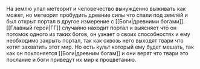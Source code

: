 На землю упал метеорит и человечество вынужденно выживать как может, но метеорит пробудить древние силы что спали под землёй и был открыт портал в другое измерение с [[Боги|древними богами]]. 
[[Главный герой|ГГ]] случайно находит портал и выясняет что он потомок одного из таких богов, он узнает о своих способностях и ему необходимо закрыть портал, так как сквозь него выходят твари что хотят захватить этот мир. 
Но есть культ который ему будет мешать, так как он поклоняется [[Боги|древним богам]] и они верят что твари это послание и боги приведут их мир к процветанию.
